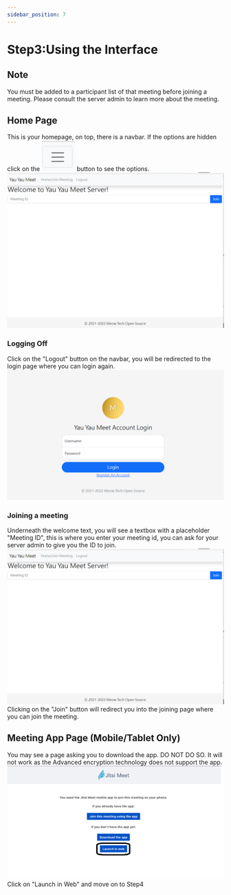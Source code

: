 ```yaml
---
sidebar_position: 7
---
```


# Step3:Using the Interface
## Note
You must be added to a participant list of that meeting before joining a meeting. Please consult the server admin to learn more about the meeting.
## Home Page
This is your homepage, on top, there is a navbar. If the options are hidden click on the ![](./img/hamburger.png) button to see the options.
![](./img/hp.png)
### Logging Off
Click on the "Logout" button on the navbar, you will be redirected to the login page where you can login again.
![](./img/login.png)
### Joining a meeting
Underneath the welcome text, you will see a textbox with a placeholder "Meeting ID", this is where you enter your meeting id, you can ask for your server admin to give you the ID to join.
![](./img/hp.png)
Clicking on the "Join" button will redirect you into the joining page where you can join the meeting.

## Meeting App Page (Mobile/Tablet Only)
You may see a page asking you to download the app. DO NOT DO SO. It will not work as the Advanced encryption technology does not support the app.
![](./img/aceeptssls3.png)
Click on "Launch in Web" and move on to Step4

